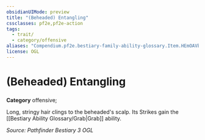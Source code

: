 ```yaml
---
obsidianUIMode: preview
title: "(Beheaded) Entangling"
cssclasses: pf2e,pf2e-action
tags:
  - trait/
  - category/offensive
aliases: "Compendium.pf2e.bestiary-family-ability-glossary.Item.HEmOAVbJ3T9pon6T"
license: OGL
---
```

# (Beheaded) Entangling

### 

**Category** offensive; 




Long, stringy hair clings to the beheaded's scalp. Its Strikes gain the [[Bestiary Ability Glossary/Grab|Grab]] ability.

*Source: Pathfinder Bestiary 3*
*OGL*